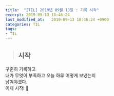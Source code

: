 ```yaml
---
title:  "[TIL] 2019년 09월 13일 : 기록 시작"
excerpt: 2019-09-13 18:46:24
last_modified_at:   2019-09-13 18:46:24 +0900
categories: TIL
tags:
- TIL
---
```


>## 시작  

꾸준히 기록하고  
내가 무엇이 부족하고 오늘 하루 어떻게 보냈는지  
남겨야겠다.  
이제 시작! &#128587;
